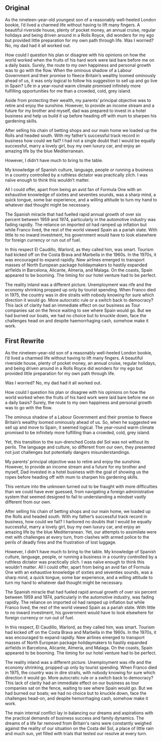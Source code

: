 ## Original
As the nineteen-year-old youngest son of a reasonably well-heeled London bookie, I’d lived a charmed life without having to lift many fingers. A beautiful riverside house, plenty of pocket money, an annual cruise, regular holidays and being driven around in a Rolls Royce, did wonders for my ego but provided little preparation for my own path through life. Was I worried? No, my dad had it all worked out.

How could I question his plan or disagree with his opinions on how the world worked when the fruits of his hard work were laid bare before me on a daily basis. Surely, the route to my own happiness and personal growth was to go with the flow. When the ominous shadow of a Labour Government and their promise to fleece Britain’s wealthy loomed ominously ahead of us, it was only logical to follow his suggestion to sell up and go live in Spain? Life in a year-round warm climate promised infinitely more fulfilling opportunities for me than a crowded, cold, grey island.

Aside from protecting their wealth, my parents’ principal objective was to retire and enjoy the sunshine. However, to provide an income stream and a future for my brother and myself, dad was prepared to invest in a hotel business and help us build it up before heading off with mum to sharpen his gardening skills.

After selling his chain of betting shops and our main home we loaded up the Rolls and headed south. With my father’s successful track record in business how could we fail? I had not a single doubt that I would be equally successful, marry a lovely girl, buy my own luxury car, and enjoy an amazing life by the blue Mediterranean.

However, I didn’t have much to bring to the table.

My knowledge of Spanish culture, language, people or running a business in a country controlled by a ruthless dictator was practically zilch. I was naïve enough to think this wouldn’t matter.

All I could offer, apart from being an avid fan of Formula One with an exhaustive knowledge of sixties and seventies sounds, was a sharp mind, a quick tongue, some bar experience, and a willing attitude to turn my hand to whatever dad thought might be necessary.

The Spanish miracle that had fuelled rapid annual growth of over six percent between 1959 and 1974, particularly in the automotive industry was fading rapidly. The reliance on imported oil had ramped up inflation but while Franco lived, the rest of the world viewed Spain as a pariah state. With little to no inward investment, his government would have to look elsewhere for foreign currency or run out of fuel.

In this respect El Caudillo, Warlord, as they called him, was smart. Tourism had kicked off on the Costa Brava and Marbella in the 1960s. In the 1970s, it was encouraged to expand rapidly. New airlines emerged to transport masses of North European package holidaymakers to hastily expanded airfields in Barcelona, Alicante, Almeria, and Malaga. On the coasts, Spain appeared to be booming. The timing for our hotel venture had to be perfect.

The reality inland was a different picture. Unemployment was rife and the economy shrinking propped up only by tourist spending. When Franco died in 1975, the country was in dire straits with nobody knowing for sure which direction it would go. More autocratic rule or a switch back to democracy? This lack of clarity had an immediate effect on our business as Tour companies sat on the fence waiting to see where Spain would go. But we had burned our boats, we had no choice but to knuckle down, face the challenges head on and despite haemorrhaging cash, somehow make it work.


## First Rewrite
As the nineteen-year-old son of a reasonably well-heeled London bookie, I’d lived a charmed life without having to lift many fingers. A beautiful riverside house, plenty of pocket money, an annual cruise, regular holidays, and being driven around in a Rolls Royce did wonders for my ego but provided little preparation for my own path through life. 

Was I worried? No, my dad had it all worked out. 

How could I question his plan or disagree with his opinions on how the world worked when the fruits of his hard work were laid bare before me on a daily basis? Surely, the route to my own happiness and personal growth was to go with the flow. 

The ominous shadow of a Labour Government and their promise to fleece Britain’s wealthy loomed ominously ahead of us. So, when he suggested we sell up and move to Spain, it seemed logical. The year-round warm climate promised to be infinitely more fulfilling than a crowded, cold, grey island. 

Yet, this transition to the sun-drenched Costa del Sol was not without its perils. The language and culture, so different from our own, they presented not just challenges but potentially dangers misunderstandings.

My parents’ principal objective was to retire and enjoy the sunshine. However, to provide an income stream and a future for my brother and myself, Dad invested in a hotel business with the goal of showing us the ropes before heading off with mum to sharpen his gardening skills. 

This venture into the unknown turned out to be  fraught with more difficulties than we could have ever guessed, from navigating a foreign administrative system that seemed designed to fail to understanding a mindset vastly different from our own. 

After selling his chain of betting shops and our main home, we loaded up the Rolls and headed south. With my father’s successful track record in business, how could we fail? I harbored no doubts that I would be equally successful, marry a lovely girl, buy my own luxury car, and enjoy an amazing life by the blue Mediterranean. Yet, our attempts to assimilate were met with challenges at every turn, from clashes with armed police to the perils of deadly fires and the frustration of lost luggage.

However, I didn’t have much to bring to the table. My knowledge of Spanish culture, language, people, or running a business in a country controlled by a ruthless dictator was practically zilch. I was naïve enough to think this wouldn’t matter. All I could offer, apart from being an avid fan of Formula One with an exhaustive knowledge of sixties and seventies sounds, was a sharp mind, a quick tongue, some bar experience, and a willing attitude to turn my hand to whatever dad thought might be necessary.

The Spanish miracle that had fueled rapid annual growth of over six percent between 1959 and 1974, particularly in the automotive industry, was fading rapidly. The reliance on imported oil had ramped up inflation but while Franco lived, the rest of the world viewed Spain as a pariah state. With little to no inward investment, his government would have to look elsewhere for foreign currency or run out of fuel.

In this respect, El Caudillo, Warlord, as they called him, was smart. Tourism had kicked off on the Costa Brava and Marbella in the 1960s. In the 1970s, it was encouraged to expand rapidly. New airlines emerged to transport masses of North European package holidaymakers to hastily expanded airfields in Barcelona, Alicante, Almeria, and Malaga. On the coasts, Spain appeared to be booming. The timing for our hotel venture had to be perfect.

The reality inland was a different picture. Unemployment was rife and the economy shrinking, propped up only by tourist spending. When Franco died in 1975, the country was in dire straits, with nobody knowing for sure which direction it would go. More autocratic rule or a switch back to democracy? This lack of clarity had an immediate effect on our business as tour companies sat on the fence, waiting to see where Spain would go. But we had burned our boats; we had no choice but to knuckle down, face the challenges head-on, and despite hemorrhaging cash, somehow make it work.

The main internal conflict lay in balancing our dreams and aspirations with the practical demands of business success and family dynamics. The dreams of a life far removed from Britain's rains were constantly weighed against the reality of our situation on the Costa del Sol, a place of little rain and much sun, yet filled with trials that tested our resolve at every turn.




